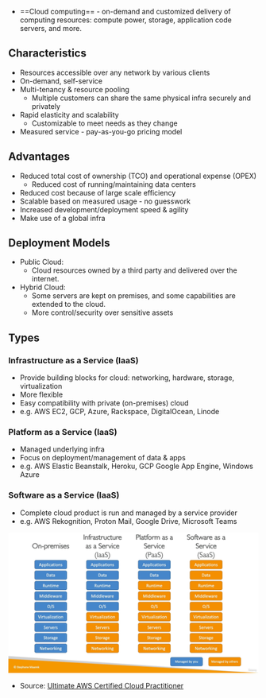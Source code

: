 - ==Cloud computing== - on-demand and customized delivery of computing resources: compute power, storage, application code servers, and more.
## Characteristics

- Resources accessible over any network by various clients
- On-demand, self-service
- Multi-tenancy & resource pooling
    - Multiple customers can share the same physical infra securely and privately
- Rapid elasticity and scalability
    - Customizable to meet needs as they change
- Measured service - pay-as-you-go pricing model
## Advantages

- Reduced total cost of ownership (TCO) and operational expense (OPEX)
    - Reduced cost of running/maintaining data centers
- Reduced cost because of large scale efficiency
- Scalable based on measured usage - no guesswork
- Increased development/deployment speed & agility
- Make use of a global infra
## Deployment Models

- Public Cloud:
    - Cloud resources owned by a third party and delivered over the internet.
- Hybrid Cloud:
    - Some servers are kept on premises, and some capabilities are extended to the cloud.
    - More control/security over sensitive assets
## Types

### Infrastructure as a Service (IaaS)

- Provide building blocks for cloud: networking, hardware, storage, virtualization
- More flexible
- Easy compatibility with private (on-premises) cloud
- e.g. AWS EC2, GCP, Azure, Rackspace, DigitalOcean, Linode
### Platform as a Service (IaaS)

- Managed underlying infra
- Focus on deployment/management of data & apps
- e.g. AWS Elastic Beanstalk, Heroku, GCP Google App Engine, Windows Azure
### Software as a Service (IaaS)

- Complete cloud product is run and managed by a service provider
- e.g. AWS Rekognition, Proton Mail, Google Drive, Microsoft Teams

![Types of Cloud Computing](Assets/Images/aws.cloud-computing-types.jpg)
- Source: [Ultimate AWS Certified Cloud Practitioner](https://www.udemy.com/course/aws-certified-cloud-practitioner-new/)